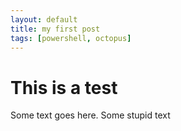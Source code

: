 ```yaml
---
layout: default
title: my first post
tags: [powershell, octopus]
---
```

# This is a test

Some text goes here.
Some stupid text
